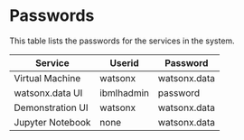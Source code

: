 # Passwords

This table lists the passwords for the services in the system.

|Service|Userid|Password
|-------|------|--------|
|Virtual Machine|watsonx|watsonx.data
|watsonx.data UI|ibmlhadmin|password
|Demonstration UI|watsonx|watsonx.data
|Jupyter Notebook|none|watsonx.data